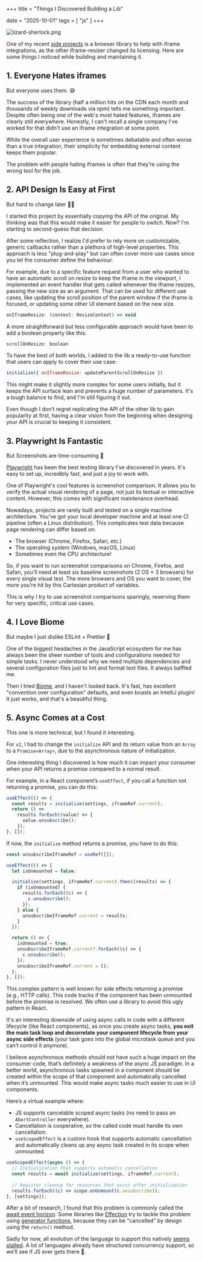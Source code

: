 +++
title = "Things I Discovered Building a Lib"

date = "2025-10-01"
tags = [
    "js"
]
+++

![lizard-sherlock.png](/lizard-sherlock.png)

One of my recent [side projects](https://github.com/Lemick/open-iframe-resizer) is a browser library to help with iframe integrations, as the other iframe-resizer changed its licensing. Here are some things I noticed while building and maintaining it.

## 1. Everyone Hates iframes

But everyone uses them. 😅

The success of the library (half a million hits on the CDN each month and thousands of weekly downloads via npm) tells me something important. Despite often being one of the web's most hated features, iframes are clearly still everywhere. Honestly, I can't recall a single company I've worked for that didn't use an iframe integration at some point.

While the overall user experience is sometimes debatable and often worse than a true integration, their simplicity for embedding external content keeps them popular.

The problem with people hating iframes is often that they’re using the wrong tool for the job.

## 2. API Design Is Easy at First

But hard to change later 🙅‍♂️

I started this project by essentially copying the API of the original. My thinking was that this would make it easier for people to switch. Now? I'm starting to second-guess that decision.

After some reflection, I realize I'd prefer to rely more on customizable, generic callbacks rather than a plethora of high-level properties. This approach is less "plug-and-play" but can often cover more use cases since you let the consumer define the behaviour.

For example, due to a specific feature request from a user who wanted to have an automatic scroll on resize to keep the iframe in the viewport, I implemented an event handler that gets called whenever the iframe resizes, passing the new size as an argument. That can be used for different use cases, like updating the scroll position of the parent window if the iframe is focused, or updating some other UI element based on the new size.

```js
onIframeResize: (context: ResizeContext) => void
```

A more straightforward but less configurable approach would have been to add a boolean property like this:

```js
scrollOnResize: boolean
```

To have the best of both worlds, I added to the lib a ready-to-use function that users can apply to cover their use case:

```js
initialize({ onIframeResize: updateParentScrollOnResize })
```

This might make it slightly more complex for some users initially, but it keeps the API surface lean and prevents a huge number of parameters. It's a tough balance to find, and I'm still figuring it out.

Even though I don’t regret replicating the API of the other lib to gain popularity at first, having a clear vision from the beginning when designing your API is crucial to keeping it consistent.

## 3. Playwright Is Fantastic

But Screenshots are time-consuming 👀

[Playwright](https://playwright.dev/) has been the best testing library I've discovered in years. It's easy to set up, incredibly fast, and just a joy to work with.

One of Playwright's cool features is screenshot comparison. It allows you to verify the actual visual rendering of a page, not just its textual or interactive content. However, this comes with significant maintenance overhead.

Nowadays, projects are rarely built and tested on a single machine architecture. You've got your local developer machine and at least one CI pipeline (often a Linux distribution). This complicates test data because page rendering can differ based on:

- The browser (Chrome, Firefox, Safari, etc.)
- The operating system (Windows, macOS, Linux)
- Sometimes even the CPU architecture!

So, if you want to run screenshot comparisons on Chrome, Firefox, and Safari, you'll need at least six baseline screenshots (2 OS × 3 browsers) for every single visual test. The more browsers and OS you want to cover, the more you’re hit by this Cartesian product of variables.

This is why I try to use screenshot comparisons sparingly, reserving them for very specific, critical use cases.

## 4. I Love Biome

But maybe I just dislike ESLint + Prettier 👿

One of the biggest headaches in the JavaScript ecosystem for me has always been the sheer number of tools and configurations needed for simple tasks. I never understood why we need multiple dependencies and several configuration files just to lint and format text files. It always baffled me.

Then I tried [Biome](https://biomejs.dev/), and I haven't looked back. It's fast, has excellent "convention over configuration" defaults, and even boasts an IntelliJ plugin! It just works, and that's a beautiful thing.

## 5. Async Comes at a Cost

This one is more technical, but I found it interesting.

For `v2`, I had to change the `initialize` API and its return value from an `Array` to a `Promise<Array>`, due to the asynchronous nature of initialization.

One interesting thing I discovered is how much it can impact your consumer when your API returns a promise compared to a normal result.

For example, in a React component’s `useEffect`, if you call a function not returning a promise, you can do this:

```js
useEffect(() => {
  const results = initialize(settings, iframeRef.current);
  return () =>
    results.forEach((value) => {
      value.unsubscribe();
    });
}, []);
```

If now, the `initialize` method returns a promise, you have to do this:
```js
const unsubscribeIframeRef = useRef([]);

useEffect(() => {
  let isUnmounted = false;

  initialize(settings, iframeRef.current).then((results) => {
    if (isUnmounted) {
      results.forEach((c) => {
        c.unsubscribe();
      });
    } else {
      unsubscribeIframeRef.current = results;
    }
  });

  return () => {
    isUnmounted = true;
    unsubscribeIframeRef.current?.forEach((c) => {
      c.unsubscribe();
    });
    unsubscribeIframeRef.current = [];
  };
}, []);
```

This complex pattern is well known for side effects returning a promise (e.g., HTTP calls). This code tracks if the component has been unmounted before the promise is resolved. We often use a library to avoid this ugly pattern in React.

It's an interesting downside of using async calls in code with a different lifecycle (like React components), as once you create async tasks, **you exit the main task loop and decorrelate your component lifecycle from your async side effects** (your task goes into the global microtask queue and you can’t control it anymore).

I believe asynchronous methods should not have such a huge impact on the consumer code, that’s definitely a weakness of the async JS paradigm. In a better world, asynchronous tasks spawned in a component should be created within the scope of that component and automatically cancelled when it’s unmounted. This would make async tasks much easier to use in UI components.

Here’s a virtual example where:
- JS supports cancelable scoped async tasks (no need to pass an `AbortController` everywhere).
- Cancellation is cooperative, so the called code must handle its own cancellation.
- `useScopedEffect` is a custom hook that supports automatic cancellation and automatically cleans up any async task created in its scope when unmounted.

```js
useScopedEffect(async () => {
  // Initialization that supports automatic cancellation
  const results = await initialize(settings, iframeRef.current);
  
  // Register cleanup for resources that exist after initialization
  results.forEach((c) => scope.onUnmount(c.unsubscribe));
}, [settings]);
```

After a bit of research, I found that this problem is commonly called the [await event horizon](https://frontside.com/blog/2023-12-11-await-event-horizon/). Some libraries like [Effection](https://effection-www.deno.dev/) try to tackle this problem using [generator functions](https://developer.mozilla.org/en-US/docs/Web/JavaScript/Reference/Statements/function*), because they can be "cancelled" by design using the `return()` method.

Sadly for now, all evolution of the language to support this natively [seems stalled](https://github.com/tc39/proposal-cancelable-promises/issues/70). A lot of languages already have structured concurrency support, so we’ll see if JS ever gets there 🤞.
